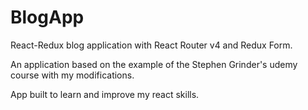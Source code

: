 # BlogApp

React-Redux blog application with React Router v4 and Redux Form.

An application based on the example of the Stephen Grinder's udemy course with my modifications.

App built to learn and improve my react skills.
